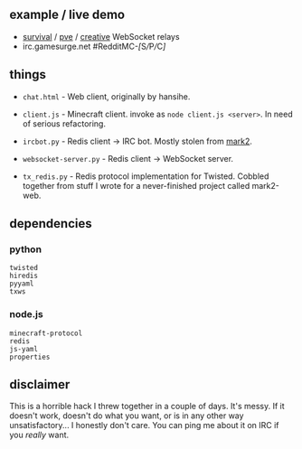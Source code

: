 ## example / live demo

* [survival](http://glin.es/chat/survival) / [pve](http://glin.es/chat/pve) /
  [creative](http://glin.es/chat/creative) WebSocket relays
* irc.gamesurge.net #RedditMC-<em>[</em>S<em>/</em>P<em>/</em>C<em>]</em>

## things

- `chat.html` - Web client, originally by hansihe.

- `client.js` - Minecraft client. invoke as `node client.js <server>`.
  In need of serious refactoring.
- `ircbot.py` - Redis client -> IRC bot. Mostly stolen from
  [mark2](https://github.com/mcdevs/mark2/blob/master/mk2/plugins/irc.py).
- `websocket-server.py` - Redis client -> WebSocket server.
- `tx_redis.py` - Redis protocol implementation for Twisted. Cobbled together
  from stuff I wrote for a never-finished project called mark2-web.


## dependencies

### python

```
twisted
hiredis
pyyaml
txws
```

### node.js

```
minecraft-protocol
redis
js-yaml
properties
```


## disclaimer

This is a horrible hack I threw together in a couple of days. It's messy. If
it doesn't work, doesn't do what you want, or is in any other way
unsatisfactory... I honestly don't care. You can ping me about it on IRC if you
*really* want.
